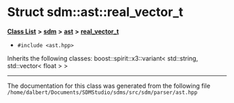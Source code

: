 
<NavBar active_item_id="2"/>

# Struct sdm::ast::real\_vector\_t


[**Class List**](annotated.md) **>** [**sdm**](namespacesdm.md) **>** [**ast**](namespacesdm_1_1ast.md) **>** [**real\_vector\_t**](structsdm_1_1ast_1_1real__vector__t.md)





* `#include <ast.hpp>`



Inherits the following classes: boost::spirit::x3::variant< std::string, std::vector< float > >





















------------------------------
The documentation for this class was generated from the following file `/home/dalbert/Documents/SDMStudio/sdms/src/sdm/parser/ast.hpp`